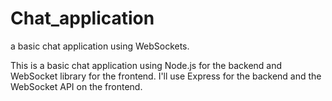 # Chat_application
a basic chat application using WebSockets.


This is a basic chat application using Node.js for the backend and WebSocket library for the frontend. I'll use Express for the backend and the WebSocket API on the frontend.
